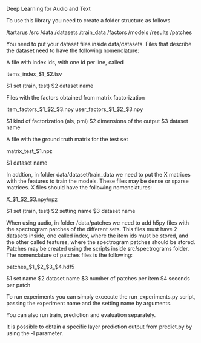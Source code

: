 Deep Learning for Audio and Text

To use this library you need to create a folder structure as follows

/tartarus
	/src
	/data
		/datasets
			/train_data
		/factors
		/models
		/results
		/patches

You need to put your dataset files inside data/datasets. Files that describe the dataset need to have the following nomenclature:

A file with index ids, with one id per line, called

items_index_$1_$2.tsv

$1 set (train, test)
$2 dataset name

Files with the factors obtained from matrix factorization

item_factors_$1_$2_$3.npy
user_factors_$1_$2_$3.npy

$1 kind of factorization (als, pmi)
$2 dimensions of the output
$3 dataset name

A file with the ground truth matrix for the test set

matrix_test_$1.npz

$1 dataset name


In addtion, in folder data/dataset/train_data we need to put the X matrices with the features to train the models. These files may be dense or sparse matrices. X files should have the following nomenclatures:

X_$1_$2_$3.npy/npz

$1 set (train, test)
$2 setting name
$3 dataset name

When using audio, in folder /data/patches we need to add h5py files with the spectrogram patches of the different sets. This files must have 2 datasets inside, one called index, where the item ids must be stored, and the other called features, where the spectrogram patches should be stored. Patches may be created using the scripts inside src/spectrograms folder. The nomenclature of patches files is the following:

patches_$1_$2_$3_$4.hdf5

$1 set name
$2 dataset name
$3 number of patches per item
$4 seconds per patch


To run experiments you can simply excecute the run_experiments.py script, passing the experiment name and the setting name by arguments.

You can also run train, prediction and evaluation separately.

It is possible to obtain a specific layer prediction output from predict.py by using the -l parameter.
